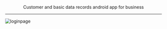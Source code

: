<p align="center">Customer and basic data records android app for business</p><hr>

 ![loginpage](https://github.com/tayfunkilinc/localdaterecord/assets/153390338/61597e9a-9be9-494a-be95-92cfbbb4c4d1)



